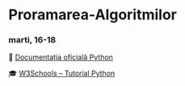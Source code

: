 # Proramarea-Algoritmilor

### marti, 16-18

📘 [Documentația oficială Python](https://docs.python.org/3/)

🎓 [W3Schools – Tutorial Python](https://www.w3schools.com/python/)
